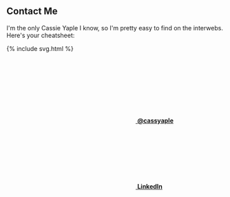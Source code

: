 ## Contact Me

I'm the only Cassie Yaple I know, so I'm pretty easy to find on the interwebs.  Here's your cheatsheet:

{% include svg.html %}
<div>
  <a href="http://twitter.com/cassyaple"><svg class="icon-twitter-blue"><use xlink:href="#icon-twitter-blue"></use></svg> <b>@cassyaple</b></a>
</div>
<div>
  <a href="www.linkedin.com/in/cassie-yaple-ab956047"><svg class="icon-linkedin-blue"><use xlink:href="#icon-linkedin-blue"></use></svg> <b>LinkedIn</b></a>
</div>
